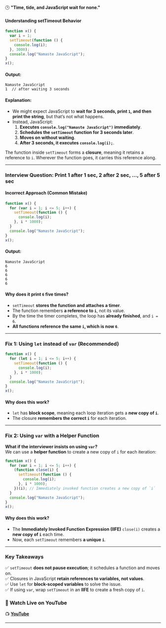 
🕒 **"Time, tide, and JavaScript wait for none."**

#### **Understanding setTimeout Behavior**

```javascript
function x() {
  var i = 1;
  setTimeout(function () {
    console.log(i);
  }, 3000);
  console.log("Namaste JavaScript");
}
x();
```

#### **Output:**

```
Namaste JavaScript
1  // after waiting 3 seconds
```

#### **Explanation:**

- We might expect JavaScript to **wait for 3 seconds, print `1`, and then print the string**, but that’s not what happens.
- Instead, JavaScript:
    1. **Executes `console.log("Namaste JavaScript")` immediately**.
    2. **Schedules the `setTimeout` function for 3 seconds later**.
    3. **Moves on without waiting**.
    4. **After 3 seconds, it executes `console.log(i);`**.

The function inside `setTimeout` forms a **closure**, meaning it retains a reference to `i`. Wherever the function goes, it carries this reference along.

---

### **Interview Question: Print 1 after 1 sec, 2 after 2 sec, …, 5 after 5 sec**

#### **Incorrect Approach (Common Mistake)**

```javascript
function x() {
  for (var i = 1; i <= 5; i++) {
    setTimeout(function () {
      console.log(i);
    }, i * 1000);
  }
  console.log("Namaste JavaScript");
}
x();
```

#### **Output:**

```
Namaste JavaScript
6
6
6
6
6
```

#### **Why does it print `6` five times?**

- `setTimeout` **stores the function and attaches a timer**.
- The function remembers **a reference to `i`**, not its value.
- By the time the timer completes, the loop has **already finished**, and `i = 6`.
- **All functions reference the same `i`, which is now `6`**.

---

### **Fix 1: Using `let` instead of `var` (Recommended)**

```javascript
function x() {
  for (let i = 1; i <= 5; i++) {
    setTimeout(function () {
      console.log(i);
    }, i * 1000);
  }
  console.log("Namaste JavaScript");
}
x();
```

#### **Why does this work?**

- `let` has **block scope**, meaning each loop iteration gets a **new copy of `i`**.
- The closure **remembers the correct `i`** for each iteration.

---

### **Fix 2: Using `var` with a Helper Function**

**What if the interviewer insists on using `var`?**  
We can use a **helper function** to create a new copy of `i` for each iteration:

```javascript
function x() {
  for (var i = 1; i <= 5; i++) {
    (function close(i) {
      setTimeout(function () {
        console.log(i);
      }, i * 1000);
    })(i); // Immediately invoked function creates a new copy of `i`
  }
  console.log("Namaste JavaScript");
}
x();
```

#### **Why does this work?**

- The **Immediately Invoked Function Expression (IIFE)** `close(i)` creates a **new copy of `i`** each time.
- Now, each `setTimeout` remembers **a unique `i`**.

---

### **Key Takeaways**

✅ `setTimeout` **does not pause execution**; it schedules a function and moves on.  
✅ Closures in JavaScript **retain references to variables, not values**.  
✅ Use `let` for **block-scoped variables** to solve the issue.  
✅ If using `var`, wrap `setTimeout` in an **IIFE** to create a fresh copy of `i`.

### 🎥 **Watch Live on YouTube**

📺 **[YouTube](https://www.youtube.com/watch?v=eBTBG4nda2A&list=PLlasXeu85E9cQ32gLCvAvr9vNaUccPVNP&index=14)**

---

